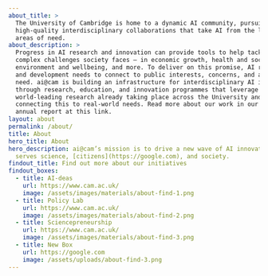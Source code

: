 ```yaml
---
about_title: >
  The University of Cambridge is home to a dynamic AI community, pursuing
  high-quality interdisciplinary collaborations that take AI from the lab to
  areas of need.
about_description: >
  Progress in AI research and innovation can provide tools to help tackle the
  complex challenges society faces – in economic growth, health and social care,
  environment and wellbeing, and more. To deliver on this promise, AI research
  and development needs to connect to public interests, concerns, and areas of
  need. ai@cam is building an infrastructure for interdisciplinary AI innovation
  through research, education, and innovation programmes that leverage the
  world-leading research already taking place across the University and
  connecting this to real-world needs. Read more about our work in our 2023-24
  annual report at this link.
layout: about
permalink: /about/
title: About
hero_title: About
hero_description: ai@cam’s mission is to drive a new wave of AI innovation that
  serves science, [citizens](https://google.com), and society.
findout_title: Find out more about our initiatives
findout_boxes:
  - title: AI-deas
    url: https://www.cam.ac.uk/
    image: /assets/images/materials/about-find-1.png
  - title: Policy Lab
    url: https://www.cam.ac.uk/
    image: /assets/images/materials/about-find-2.png
  - title: Sciencepreneurship
    url: https://www.cam.ac.uk/
    image: /assets/images/materials/about-find-3.png
  - title: New Box
    url: https://google.com
    image: /assets/uploads/about-find-3.png
---
```

